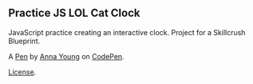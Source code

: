Practice JS LOL Cat Clock
-------------------------
JavaScript practice creating an interactive clock. Project for a Skillcrush Blueprint.

A [Pen](https://codepen.io/annayyoung/pen/qeBJqB) by [Anna Young](https://codepen.io/annayyoung) on [CodePen](https://codepen.io).

[License](https://codepen.io/annayyoung/pen/qeBJqB/license).